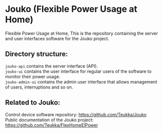 # Jouko (Flexible Power Usage at Home)

Flexible Power Usage at Home, This is the repository containing the server and user interfaces software for the Jouko project.

## Directory structure:
```jouko-api``` contains the server interface (API). <br>
```jouko-ui``` contains the user interface for regular users of the software to monitor their power usage. <br>
```jouko-admin-ui``` contains the admin user interface that allows management of users, interruptions and so on.

## Related to Jouko:
Control device software repository: https://github.com/Teukka/Jouko <br>
Public documentation of the Jouko project: https://github.com/Teukka/FlexHomeElPower
